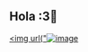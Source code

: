 ## Hola :3👋
[<img url("![image](https://github.com/user-attachments/assets/5f419663-d21b-4082-aaa5-941a9f87a5ba)
](https://i.pinimg.com/564x/f8/cf/1e/f8cf1e2e55316199d93356e87597070d.jpg)

<!--
**Carolainah/Carolainah** is a ✨ _special_ ✨ repository because its `README.md` (this file) appears on your GitHub profile.

Here are some ideas to get you started:

- 🔭 I’m currently working on ...
- 🌱 I’m currently learning ...
- 👯 I’m looking to collaborate on ...
- 🤔 I’m looking for help with ...
- 💬 Ask me about ...
- 📫 How to reach me: ...
- 😄 Pronouns: ...
- ⚡ Fun fact: ...
-->
